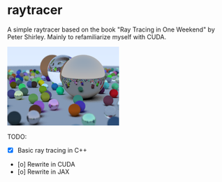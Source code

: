 # raytracer

A simple raytracer based on the book "Ray Tracing in One Weekend" by Peter Shirley.
Mainly to refamiliarize myself with CUDA.

![plot](./image.png)

TODO:
- [x] Basic ray tracing in C++
- [o] Rewrite in CUDA
- [o] Rewrite in JAX
